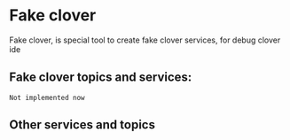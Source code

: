 # Fake clover
Fake clover, is special tool to create fake clover services, for debug clover ide

## Fake clover topics and services: 
```
Not implemented now
```

## Other services and topics
```

```